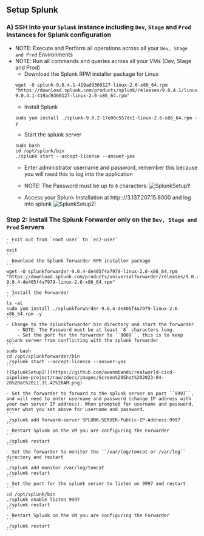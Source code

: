 ## Setup Splunk 
### A) SSH Into your `Splunk` instance including `Dev`, `Stage` and `Prod` Instances for Splunk configuration
- NOTE: Execute and Perform all operations across all your `Dev, Stage and Prod` Environments
- NOTE: Run all commands and queries across all your VMs (Dev, Stage and Prod)
    - Download the Splunk RPM installer package for Linux
    ```
    wget -O splunk-9.0.4.1-419ad9369127-linux-2.6-x86_64.rpm "https://download.splunk.com/products/splunk/releases/9.0.4.1/linux/splunk-9.0.4.1-419ad9369127-linux-2.6-x86_64.rpm"
    ```
    - Install Splunk
    ```
    sudo yum install ./splunk-9.0.2-17e00c557dc1-linux-2.6-x86_64.rpm -y
    ```
    - Start the splunk server 
    ```
    sudo bash
    cd /opt/splunk/bin
    ./splunk start --accept-license --answer-yes
    ```
    - Enter administrator username and password, remember this because you will need this to log into the application
    - NOTE: The Password must be up to `8` characters.
    ![SplunkSetup1!](https://github.com/awanmbandi/realworld-cicd-pipeline-project/raw/zdocs/images/Screen%20Shot%202023-04-28%20at%2010.48.24%20AM.png)

    - Access your Splunk Installation at http:://3.137.207.15:8000 and log into splunk
    ![SplunkSetup2!](https://github.com/awanmbandi/realworld-cicd-pipeline-project/raw/zdocs/images/splunk-login-page.png)

### Step 2: Install The Splunk Forwarder only on the `Dev, Stage and Prod` Servers
    - Exit out from `root user` to `ec2-user`
    ```
    exit
    ```
    - Download the Splunk forwarder RPM installer package 
    ```
    wget -O splunkforwarder-9.0.4-de405f4a7979-linux-2.6-x86_64.rpm "https://download.splunk.com/products/universalforwarder/releases/9.0.4/linux/splunkforwarder-9.0.4-de405f4a7979-linux-2.6-x86_64.rpm"
    ```
    - Install the Forwarder
    ```
    ls -al
    sudo yum install ./splunkforwarder-9.0.4-de405f4a7979-linux-2.6-x86_64.rpm -y
    ```
    - Change to the splunkforwarder bin directory and start the forwarder
        - NOTE: The Password must be at least `8` characters long.
        - Set the port for the forwarder to ``9089``, this is to keep splunk server from conflicting with the splunk forwarder
    ```
    sudo bash
    cd /opt/splunkforwarder/bin
    ./splunk start --accept-license --answer-yes
    ```
    ![SplunkSetup2!](https://github.com/awanmbandi/realworld-cicd-pipeline-project/raw/zdocs/images/Screen%20Shot%202023-04-28%20at%2011.31.42%20AM.png)

    - Set the forwarder to forward to the splunk server on port ``9997``, and will need to enter username and password (change IP address with your own server IP address). When prompted for username and password, enter what you set above for username and password.
    ```
    ./splunk add forward-server SPLUNK-SERVER-Public-IP-Address:9997
    ```
    - Restart Splunk on the VM you are configuring the Forwarder
    ```
    ./splunk restart
    ```
    - Set the forwarder to monitor the ``/var/log/tomcat or /var/log`` directory and restart
    ```
    ./splunk add monitor /var/log/tomcat
    ./splunk restart
    ```
    - Set the port for the splunk server to listen on 9997 and restart
    ```
    cd /opt/splunk/bin
    ./splunk enable listen 9997
    ./splunk restart
    ```
    - Restart Splunk on the VM you are configuring the Forwarder
    ```
    ./splunk restart
    ```
